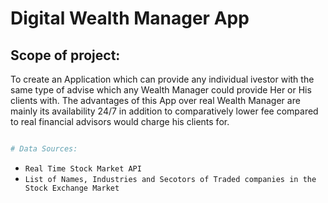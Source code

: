# Digital Wealth Manager App

## Scope of project:

To create an Application which can provide any individual ivestor  with the same type of advise which any Wealth Manager could provide Her or His clients with.
The advantages of this App over real Wealth Manager are mainly its availability 24/7 in addition to comparatively lower fee compared to real financial advisors would charge his clients for.


```python

# Data Sources:

```


* `Real Time Stock Market API`
* `List of Names, Industries and Secotors of Traded companies in the Stock Exchange Market`





